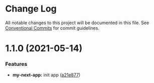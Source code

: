 # Change Log

All notable changes to this project will be documented in this file.
See [Conventional Commits](https://conventionalcommits.org) for commit guidelines.

# 1.1.0 (2021-05-14)


### Features

* **my-next-app:** init app ([a21e877](https://github.com/ardakkk/monorepo-mediamonks/commit/a21e8774b46553285835189e61f94c480d4d6dd5))
